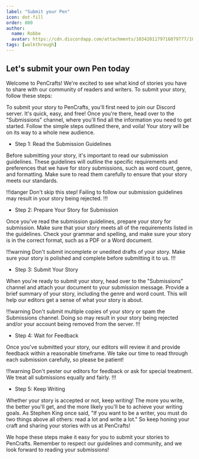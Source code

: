 ```yaml
---
label: "Submit your Pen"
icon: dot-fill
order: 800
author:
  name: Robbe
  avatar: https://cdn.discordapp.com/attachments/1034201179716079777/1084940308686589992/Robbe.png
tags: [walkthrough]
---
```


## Let's submit your own Pen today
Welcome to PenCrafts! We're excited to see what kind of stories you have to share with our community of readers and writers. To submit your story, follow these steps:

To submit your story to PenCrafts, you'll first need to join our Discord server. It's quick, easy, and free! Once you're there, head over to the "Submissions" channel, where you'll find all the information you need to get started. Follow the simple steps outlined there, and voila! Your story will be on its way to a whole new audience.

- Step 1: Read the Submission Guidelines

Before submitting your story, it's important to read our submission guidelines. These guidelines will outline the specific requirements and preferences that we have for story submissions, such as word count, genre, and formatting. Make sure to read them carefully to ensure that your story meets our standards.

!!!danger
Don't skip this step! Failing to follow our submission guidelines may result in your story being rejected.
!!!

- Step 2: Prepare Your Story for Submission

Once you've read the submission guidelines, prepare your story for submission. Make sure that your story meets all of the requirements listed in the guidelines. Check your grammar and spelling, and make sure your story is in the correct format, such as a PDF or a Word document.

!!!warning
Don't submit incomplete or unedited drafts of your story. Make sure your story is polished and complete before submitting it to us.
!!!

- Step 3: Submit Your Story

When you're ready to submit your story, head over to the "Submissions" channel and attach your document to your submission message. Provide a brief summary of your story, including the genre and word count. This will help our editors get a sense of what your story is about.

!!!warning
Don't submit multiple copies of your story or spam the Submissions channel. Doing so may result in your story being rejected and/or your account being removed from the server.
!!!

- Step 4: Wait for Feedback

Once you've submitted your story, our editors will review it and provide feedback within a reasonable timeframe. We take our time to read through each submission carefully, so please be patient!

!!!warning
Don't pester our editors for feedback or ask for special treatment. We treat all submissions equally and fairly.
!!!

- Step 5: Keep Writing

Whether your story is accepted or not, keep writing! The more you write, the better you'll get, and the more likely you'll be to achieve your writing goals. As Stephen King once said, "If you want to be a writer, you must do two things above all others: read a lot and write a lot." So keep honing your craft and sharing your stories with us at PenCrafts!

We hope these steps make it easy for you to submit your stories to PenCrafts. Remember to respect our guidelines and community, and we look forward to reading your submissions!
